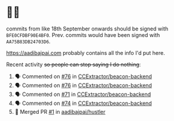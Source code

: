 # 👋🏻
<!--
**aadibajpai/aadibajpai** is a ✨ _special_ ✨ repository because its `README.md` (this file) appears on your GitHub profile.
-->
commits from like 18th September onwards should be signed with `BFE0CFDBF90E4BF0`. Prev. commits would have been signed with `AA75B83DB24703D6`.

https://aadibajpai.com probably contains all the info I'd put here.

Recent activity ~~so people can stop saying I do nothing~~:
<!--START_SECTION:activity-->
1. 🗣 Commented on [#76](https://github.com/CCExtractor/beacon-backend/issues/76) in [CCExtractor/beacon-backend](https://github.com/CCExtractor/beacon-backend)
2. 🗣 Commented on [#76](https://github.com/CCExtractor/beacon-backend/issues/76) in [CCExtractor/beacon-backend](https://github.com/CCExtractor/beacon-backend)
3. 🗣 Commented on [#71](https://github.com/CCExtractor/beacon-backend/issues/71) in [CCExtractor/beacon-backend](https://github.com/CCExtractor/beacon-backend)
4. 🗣 Commented on [#74](https://github.com/CCExtractor/beacon-backend/issues/74) in [CCExtractor/beacon-backend](https://github.com/CCExtractor/beacon-backend)
5. 🎉 Merged PR [#1](https://github.com/aadibajpai/hustler/pull/1) in [aadibajpai/hustler](https://github.com/aadibajpai/hustler)
<!--END_SECTION:activity-->
